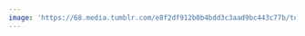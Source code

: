 ```yaml
---
image: 'https://68.media.tumblr.com/e8f2df912b0b4bdd3c3aad9bc443c77b/tumblr_oqgfozXOS81tbdx3so1_1280.jpg'
---
```

